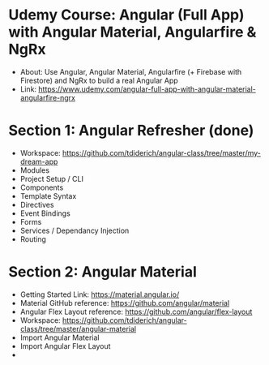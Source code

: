 # Udemy Course: Angular (Full App) with Angular Material, Angularfire & NgRx
- About: Use Angular, Angular Material, Angularfire (+ Firebase with Firestore) and NgRx to build a real Angular App
- Link: https://www.udemy.com/angular-full-app-with-angular-material-angularfire-ngrx

# Section 1: Angular Refresher (done)
- Workspace: https://github.com/tdiderich/angular-class/tree/master/my-dream-app
- Modules
- Project Setup / CLI
- Components
- Template Syntax
- Directives
- Event Bindings
- Forms
- Services / Dependancy Injection
- Routing

# Section 2: Angular Material
- Getting Started Link: https://material.angular.io/
- Material GitHub reference: https://github.com/angular/material
- Angular Flex Layout reference: https://github.com/angular/flex-layout
- Workspace: https://github.com/tdiderich/angular-class/tree/master/angular-material
- Import Angular Material
- Import Angular Flex Layout
- 

